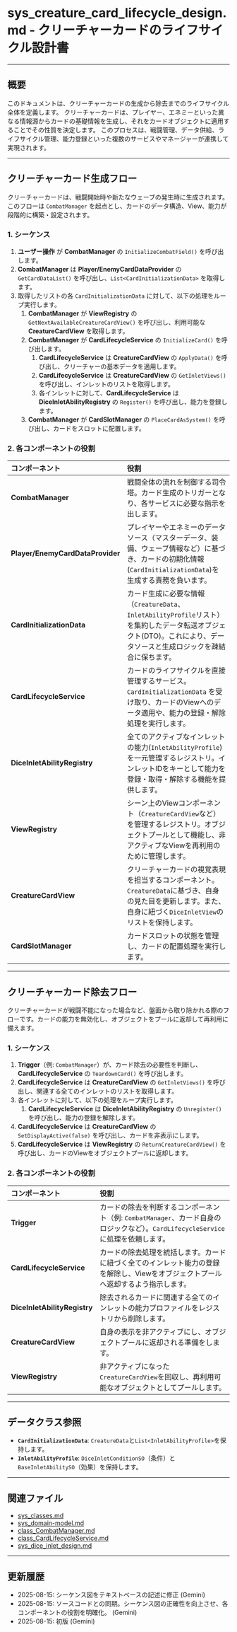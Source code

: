 # sys_creature_card_lifecycle_design.md - クリーチャーカードのライフサイクル設計書

---

## 概要

このドキュメントは、クリーチャーカードの生成から除去までのライフサイクル全体を定義します。
クリーチャーカードは、プレイヤー、エネミーといった異なる情報源からカードの基礎情報を生成し、それをカードオブジェクトに適用することでその性質を決定します。
このプロセスは、戦闘管理、データ供給、ライフサイクル管理、能力登録といった複数のサービスやマネージャーが連携して実現されます。

---

## クリーチャーカード生成フロー

クリーチャーカードは、戦闘開始時や新たなウェーブの発生時に生成されます。このフローは `CombatManager` を起点とし、カードのデータ構造、View、能力が段階的に構築・設定されます。

### 1. シーケンス

1.  **ユーザー操作** が **CombatManager** の `InitializeCombatField()` を呼び出します。
2.  **CombatManager** は **Player/EnemyCardDataProvider** の `GetCardDataList()` を呼び出し、`List<CardInitializationData>` を取得します。
3.  取得したリストの各 `CardInitializationData` に対して、以下の処理をループ実行します。
    1.  **CombatManager** が **ViewRegistry** の `GetNextAvailableCreatureCardView()` を呼び出し、利用可能な **CreatureCardView** を取得します。
    2.  **CombatManager** が **CardLifecycleService** の `InitializeCard()` を呼び出します。
        1.  **CardLifecycleService** は **CreatureCardView** の `ApplyData()` を呼び出し、クリーチャーの基本データを適用します。
        2.  **CardLifecycleService** は **CreatureCardView** の `GetInletViews()` を呼び出し、インレットのリストを取得します。
        3.  各インレットに対して、**CardLifecycleService** は **DiceInletAbilityRegistry** の `Register()` を呼び出し、能力を登録します。
    3.  **CombatManager** が **CardSlotManager** の `PlaceCardAsSystem()` を呼び出し、カードをスロットに配置します。

### 2. 各コンポーネントの役割

| コンポーネント | 役割 |
| :--- | :--- |
| **CombatManager** | 戦闘全体の流れを制御する司令塔。カード生成のトリガーとなり、各サービスに必要な指示を出します。 |
| **Player/EnemyCardDataProvider** | プレイヤーやエネミーのデータソース（マスターデータ、装備、ウェーブ情報など）に基づき、カードの初期化情報(`CardInitializationData`)を生成する責務を負います。 |
| **CardInitializationData** | カード生成に必要な情報（`CreatureData`、`InletAbilityProfile`リスト）を集約したデータ転送オブジェクト(DTO)。これにより、データソースと生成ロジックを疎結合に保ちます。 |
| **CardLifecycleService** | カードのライフサイクルを直接管理するサービス。`CardInitializationData` を受け取り、カードのViewへのデータ適用や、能力の登録・解除処理を実行します。 |
| **DiceInletAbilityRegistry** | 全てのアクティブなインレットの能力(`InletAbilityProfile`)を一元管理するレジストリ。インレットIDをキーとして能力を登録・取得・解除する機能を提供します。 |
| **ViewRegistry** | シーン上のViewコンポーネント（`CreatureCardView`など）を管理するレジストリ。オブジェクトプールとして機能し、非アクティブなViewを再利用のために管理します。 |
| **CreatureCardView** | クリーチャーカードの視覚表現を担当するコンポーネント。`CreatureData`に基づき、自身の見た目を更新します。また、自身に紐づく`DiceInletView`のリストを保持します。 |
| **CardSlotManager** | カードスロットの状態を管理し、カードの配置処理を実行します。 |

---

## クリーチャーカード除去フロー

クリーチャーカードが戦闘不能になった場合など、盤面から取り除かれる際のフローです。カードの能力を無効化し、オブジェクトをプールに返却して再利用に備えます。

### 1. シーケンス

1.  **Trigger**（例: `CombatManager`）が、カード除去の必要性を判断し、**CardLifecycleService** の `TeardownCard()` を呼び出します。
2.  **CardLifecycleService** は **CreatureCardView** の `GetInletViews()` を呼び出し、関連する全てのインレットのリストを取得します。
3.  各インレットに対して、以下の処理をループ実行します。
    1.  **CardLifecycleService** は **DiceInletAbilityRegistry** の `Unregister()` を呼び出し、能力の登録を解除します。
4.  **CardLifecycleService** は **CreatureCardView** の `SetDisplayActive(false)` を呼び出し、カードを非表示にします。
5.  **CardLifecycleService** は **ViewRegistry** の `ReturnCreatureCardView()` を呼び出し、カードのViewをオブジェクトプールに返却します。

### 2. 各コンポーネントの役割

| コンポーネント | 役割 |
| :--- | :--- |
| **Trigger** | カードの除去を判断するコンポーネント（例: `CombatManager`、カード自身のロジックなど）。`CardLifecycleService`に処理を依頼します。 |
| **CardLifecycleService** | カードの除去処理を統括します。カードに紐づく全てのインレット能力の登録を解除し、Viewをオブジェクトプールへ返却するよう指示します。 |
| **DiceInletAbilityRegistry** | 除去されるカードに関連する全てのインレットの能力プロファイルをレジストリから削除します。 |
| **CreatureCardView** | 自身の表示を非アクティブにし、オブジェクトプールに返却される準備をします。 |
| **ViewRegistry** | 非アクティブになった`CreatureCardView`を回収し、再利用可能なオブジェクトとしてプールします。 |

---

## データクラス参照

- **`CardInitializationData`**: `CreatureData`と`List<InletAbilityProfile>`を保持します。
- **`InletAbilityProfile`**: `DiceInletConditionSO`（条件）と`BaseInletAbilitySO`（効果）を保持します。

---

## 関連ファイル

- [sys_classes.md](./sys_classes.md)
- [sys_domain-model.md](./sys_domain-model.md)
- [class_CombatManager.md](../class/class_CombatManager.md)
- [class_CardLifecycleService.md](../class/class_CardLifecycleService.md)
- [sys_dice_inlet_design.md](./sys_dice_inlet_design.md)

---

## 更新履歴

- 2025-08-15: シーケンス図をテキストベースの記述に修正 (Gemini)
- 2025-08-15: ソースコードとの同期。シーケンス図の正確性を向上させ、各コンポーネントの役割を明確化。 (Gemini)
- 2025-08-15: 初版 (Gemini)
